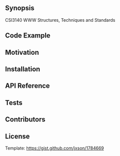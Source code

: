## Synopsis

CSI3140 WWW Structures, Techniques and Standards

## Code Example


## Motivation


## Installation


## API Reference


## Tests


## Contributors


## License

Template: https://gist.github.com/jxson/1784669
